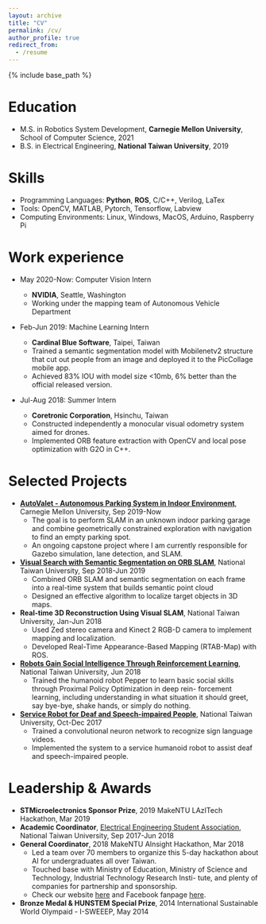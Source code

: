 ```yaml
---
layout: archive
title: "CV"
permalink: /cv/
author_profile: true
redirect_from:
  - /resume
---
```


{% include base_path %}

Education
======
* M.S. in Robotics System Development, **Carnegie Mellon University**, School of Computer Science, 2021
* B.S. in Electrical Engineering, **National Taiwan University**, 2019

Skills
======
* Programming Languages: **Python**, **ROS**, C/C++, Verilog, LaTex
* Tools: OpenCV, MATLAB, Pytorch, Tensorflow, Labview
* Computing Environments: Linux, Windows, MacOS, Arduino, Raspberry Pi

Work experience
======
* May 2020-Now: Computer Vision Intern
  * **NVIDIA**, Seattle, Washington
  * Working under the mapping team of Autonomous Vehicle Department
  
* Feb-Jun 2019: Machine Learning Intern
  * **Cardinal Blue Software**, Taipei, Taiwan
  * Trained a semantic segmentation model with Mobilenetv2 structure that cut out people from an image and deployed
it to the PicCollage mobile app.
  * Achieved 83% IOU with model size <10mb, 6% better than the official released version.

* Jul-Aug 2018: Summer Intern
  * **Coretronic Corporation**, Hsinchu, Taiwan
  * Constructed independently a monocular visual odometry system aimed for drones.
  * Implemented ORB feature extraction with OpenCV and local pose optimization with G2O in C++.

Selected Projects
=====
* [**AutoValet - Autonomous Parking System in Indoor Environment**](https://mrsdprojects.ri.cmu.edu/2020teami/), Carnegie Mellon University, Sep 2019-Now
  * The goal is to perform SLAM in an unknown indoor parking garage and combine geometrically constrained exploration with navigation to find an empty parking spot.
  * An ongoing capstone project where I am currently responsible for Gazebo simulation, lane detection, and SLAM.
* [**Visual Search with Semantic Segmentation on ORB SLAM**](https://evamo0508.github.io/projects/visual_search), National Taiwan University, Sep 2018-Jun 2019
  * Combined ORB SLAM and semantic segmentation on each frame into a real-time system that builds semantic point
cloud
  * Designed an effective algorithm to localize target objects in 3D maps.
* **Real-time 3D Reconstruction Using Visual SLAM**, National Taiwan University, Jan-Jun 2018
  * Used Zed stereo camera and Kinect 2 RGB-D camera to implement mapping and localization.
  * Developed Real-Time Appearance-Based Mapping (RTAB-Map) with ROS.
* [**Robots Gain Social Intelligence Through Reinforcement Learning**](https://evamo0508.github.io/projects/social_intelligence_rl), National Taiwan University, Jun 2018
  * Trained the humanoid robot Pepper to learn basic social skills through Proximal Policy Optimization in deep rein- forcement learning, including understanding in what situation it should greet, say bye-bye, shake hands, or simply do
nothing.
* [**Service Robot for Deaf and Speech-impaired People**](https://evamo0508.github.io/projects/service_robot), National Taiwan University, Oct-Dec 2017
  * Trained a convolutional neuron network to recognize sign language videos.
  * Implemented the system to a service humanoid robot to assist deaf and speech-impaired people.

Leadership & Awards
======
* **STMicroelectronics Sponsor Prize**, 2019 MakeNTU LAzITech Hackathon, Mar 2019
* **Academic Coordinator**, [Electrical Engineering Student Association](https://www.facebook.com/ntuee.org/), National Taiwan University, Sep 2017-Jun 2018
* **General Coordinator**, 2018 MakeNTU AInsight Hackathon, Mar 2018
  * Led a team over 70 members to organize this 5-day hackathon about AI for undergraduates all over Taiwan.
  * Touched base with Ministry of Education, Ministry of Science and Technology, Industrial Technology Research Insti- tute, and plenty of companies for partnership and sponsorship.
  * Check our website [here](https://make.ntuee.org/) and Facebook fanpage [here](https://www.facebook.com/makentu.ntuee/).
* **Bronze Medal & HUNSTEM Special Prize**, 2014 International Sustainable World Olympaid - I-SWEEEP, May 2014

